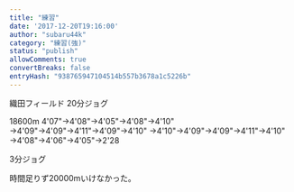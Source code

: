 ```yaml
---
title: "練習"
date: '2017-12-20T19:16:00'
author: "subaru44k"
category: "練習(強)"
status: "publish"
allowComments: true
convertBreaks: false
entryHash: "938765947104514b557b3678a1c5226b"
---
```

織田フィールド
20分ジョグ

18600m
4'07"→4'08"→4'05"→4'08"→4'10"
→4'09"→4'09"→4'11"→4'09"→4'10"
→4'10"→4'09"→4'09"→4'11"→4'10"
→4'08"→4'06"→4'05"→2'28

3分ジョグ

時間足りず20000mいけなかった。
